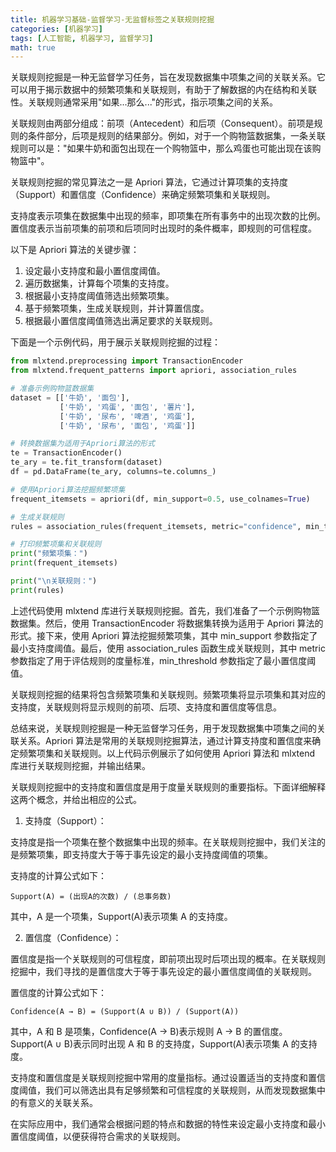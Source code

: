 ```yaml
---
title: 机器学习基础-监督学习-无监督标签之关联规则挖掘
categories: [机器学习]
tags: [人工智能, 机器学习, 监督学习]
math: true
---
```


关联规则挖掘是一种无监督学习任务，旨在发现数据集中项集之间的关联关系。它可以用于揭示数据中的频繁项集和关联规则，有助于了解数据的内在结构和关联性。关联规则通常采用"如果...那么..."的形式，指示项集之间的关系。

关联规则由两部分组成：前项（Antecedent）和后项（Consequent）。前项是规则的条件部分，后项是规则的结果部分。例如，对于一个购物篮数据集，一条关联规则可以是："如果牛奶和面包出现在一个购物篮中，那么鸡蛋也可能出现在该购物篮中"。

关联规则挖掘的常见算法之一是 Apriori 算法，它通过计算项集的支持度（Support）和置信度（Confidence）来确定频繁项集和关联规则。

支持度表示项集在数据集中出现的频率，即项集在所有事务中的出现次数的比例。置信度表示当前项集的前项和后项同时出现时的条件概率，即规则的可信程度。

以下是 Apriori 算法的关键步骤：

1. 设定最小支持度和最小置信度阈值。
2. 遍历数据集，计算每个项集的支持度。
3. 根据最小支持度阈值筛选出频繁项集。
4. 基于频繁项集，生成关联规则，并计算置信度。
5. 根据最小置信度阈值筛选出满足要求的关联规则。

下面是一个示例代码，用于展示关联规则挖掘的过程：

```python
from mlxtend.preprocessing import TransactionEncoder
from mlxtend.frequent_patterns import apriori, association_rules

# 准备示例购物篮数据集
dataset = [['牛奶', '面包'],
           ['牛奶', '鸡蛋', '面包', '薯片'],
           ['牛奶', '尿布', '啤酒', '鸡蛋'],
           ['牛奶', '尿布', '面包', '鸡蛋']]

# 转换数据集为适用于Apriori算法的形式
te = TransactionEncoder()
te_ary = te.fit_transform(dataset)
df = pd.DataFrame(te_ary, columns=te.columns_)

# 使用Apriori算法挖掘频繁项集
frequent_itemsets = apriori(df, min_support=0.5, use_colnames=True)

# 生成关联规则
rules = association_rules(frequent_itemsets, metric="confidence", min_threshold=0.7)

# 打印频繁项集和关联规则
print("频繁项集：")
print(frequent_itemsets)

print("\n关联规则：")
print(rules)
```

上述代码使用 mlxtend 库进行关联规则挖掘。首先，我们准备了一个示例购物篮数据集。然后，使用 TransactionEncoder 将数据集转换为适用于 Apriori 算法的形式。接下来，使用 Apriori 算法挖掘频繁项集，其中 min_support 参数指定了最小支持度阈值。最后，使用 association_rules 函数生成关联规则，其中 metric 参数指定了用于评估规则的度量标准，min_threshold 参数指定了最小置信度阈值。

关联规则挖掘的结果将包含频繁项集和关联规则。频繁项集将显示项集和其对应的支持度，关联规则将显示规则的前项、后项、支持度和置信度等信息。

总结来说，关联规则挖掘是一种无监督学习任务，用于发现数据集中项集之间的关联关系。Apriori 算法是常用的关联规则挖掘算法，通过计算支持度和置信度来确定频繁项集和关联规则。以上代码示例展示了如何使用 Apriori 算法和 mlxtend 库进行关联规则挖掘，并输出结果。

关联规则挖掘中的支持度和置信度是用于度量关联规则的重要指标。下面详细解释这两个概念，并给出相应的公式。

1. 支持度（Support）：

支持度是指一个项集在整个数据集中出现的频率。在关联规则挖掘中，我们关注的是频繁项集，即支持度大于等于事先设定的最小支持度阈值的项集。

支持度的计算公式如下：

```
Support(A) = (出现A的次数) / (总事务数)
```

其中，A 是一个项集，Support(A)表示项集 A 的支持度。

2. 置信度（Confidence）：

置信度是指一个关联规则的可信程度，即前项出现时后项出现的概率。在关联规则挖掘中，我们寻找的是置信度大于等于事先设定的最小置信度阈值的关联规则。

置信度的计算公式如下：

```
Confidence(A → B) = (Support(A ∪ B)) / (Support(A))
```

其中，A 和 B 是项集，Confidence(A → B)表示规则 A → B 的置信度。Support(A ∪ B)表示同时出现 A 和 B 的支持度，Support(A)表示项集 A 的支持度。

支持度和置信度是关联规则挖掘中常用的度量指标。通过设置适当的支持度和置信度阈值，我们可以筛选出具有足够频繁和可信程度的关联规则，从而发现数据集中的有意义的关联关系。

在实际应用中，我们通常会根据问题的特点和数据的特性来设定最小支持度和最小置信度阈值，以便获得符合需求的关联规则。
